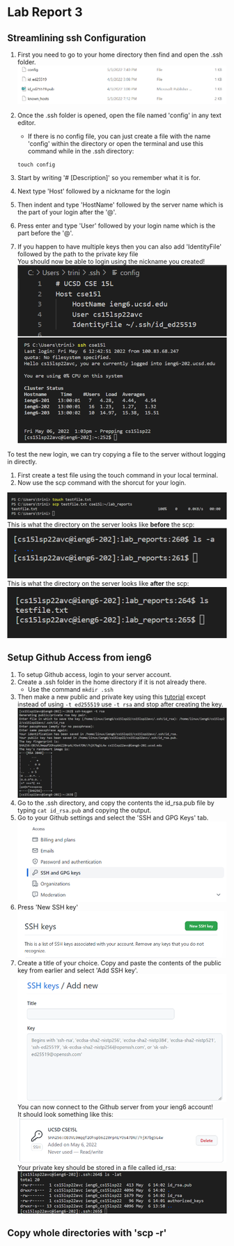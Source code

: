 # Lab Report 3
## Streamlining ssh Configuration  
1. First you need to go to your home directory then find and open the .ssh folder.  
![.ssh directory contents](Images\Lab5\ssh_dir_view.png)

2. Once the .ssh folder is opened, open the file named 'config' in any text editor.
    - If there is no config file, you can just create a file with the name 'config' within the directory or open the terminal and use this command while in the .ssh directory:

    ```
    touch config
    ```  
3. Start by writing '# [Description]' so you remember what it is for.  
4. Next type 'Host' followed by a nickname for the login  
5. Then indent and type 'HostName' followed by the server name which is the part of your login after the '@'.  
6. Press enter and type 'User' followed by your login name which is the part before the '@'.  
7. If you happen to have multiple keys then you can also add 'IdentityFile' followed by the path to the private key file  
You should now be able to login using the nickname you created!  
![view of config file in vscode](Images\Lab5\vscode_config_view.png)  
![ssh login with shortcut](Images\Lab5\ssh_shortcut_login.png)  

To test the new login, we can try copying a file to the server without logging in directly.  
1. First create a test file using the touch command in your local terminal.  
2. Now use the scp command with the shorcut for your login.  

![scp on local](Images\Lab5\local_scp_to_server.png)  
This is what the directory on the server looks like **before** the scp:  
![server view before scp](Images\Lab5\remote_before_scp.png)  
This is what the directory on the server looks like **after** the scp:  
![server view after scp](Images\Lab5\server_after_scp.png)  

## Setup Github Access from ieng6  
1. To setup Github access, login to your server account.  
2. Create a .ssh folder in the home directory if it is not already there.
    - Use the command `mkdir .ssh`
3. Then make a new public and private key using this [tutorial](https://trinityxortiz.github.io/cse15l-lab-reports/lab-report-1-week-2.html) except instead of using `-t ed255519` use `-t rsa` and stop after creating the key.  
![keygen server ](Images\Lab5\server_keygen.png)
4. Go to the .ssh directory, and copy the contents the id_rsa.pub file by typing `cat id_rsa.pub` and copying the output.
5. Go to your Github settings and select the 'SSH and GPG Keys' tab.  
![github tab](Images\Lab5\github_settings.png)  
6. Press 'New SSH key'  
![new ssh key](Images\Lab5\new_sshkey.png)  
7. Create a title of your choice. Copy and paste the contents of the public key from earlier and select 'Add SSH key'. 
![](Images\Lab5\add_new_view.png)   
You can now connect to the Github server from your ieng6 account!  
It should look something like this:  
![](Images\Lab5\key_storage.png)  
Your private key should be stored in a file called id_rsa:  
![](Images\Lab5\server_key_location.png)  


## Copy whole directories with 'scp -r' 
